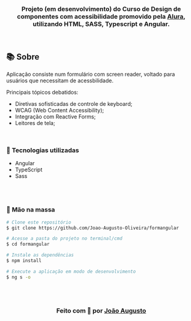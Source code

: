 <div align="center">

<h3>

Projeto (em desenvolvimento) do Curso de Design de componentes com acessibilidade promovido pela [Alura], utilizando **HTML**, **SASS**, **Typescript** e **Angular**.

</h3>

</div>

<br>

## 📚 **Sobre**

Aplicação consiste num formulário com screen reader, voltado para usuários que necessitam de acessbilidade.

Principais tópicos debatidos:
- Diretivas sofisticadas de controle de keyboard;
- WCAG (Web Content Accessibility);
- Integração com Reactive Forms;
- Leitores de tela;

<br>

### 📌  **Tecnologias utilizadas**
- Angular
- TypeScript
- Sass

<br>
<br>

### 🚀 **Mão na massa**

```bash
# Clone este repositório
$ git clone https://github.com/Joao-Augusto-Oliveira/formangular

# Acesse a pasta do projeto no terminal/cmd
$ cd formangular

# Instale as dependências
$ npm install

# Execute a aplicação em modo de desenvolvimento
$ ng s -o


```

<br>
<br>

<h3 align="center">
Feito com 💜 por <a href="https://www.linkedin.com/in/joão-augusto-oliveira-dos-santos-9b0693195">João Augusto</a>
<br><br> 
</h3>

<!-- Links -->

[Alura]: https://www.alura.com.br//


